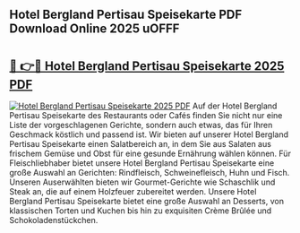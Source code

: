 ## Hotel Bergland Pertisau Speisekarte PDF Download Online 2025 uOFFF

# <h2><a href="http://gc82w2.nevu.top/?p=Hotel+Bergland+Pertisau+Speisekarte">🔗 👉🔴 Hotel Bergland Pertisau Speisekarte 2025 PDF</a></h2>

[![Hotel Bergland Pertisau Speisekarte 2025 PDF](https://i.imgur.com/dBaPXMq.png)](http://gc82w2.nevu.top/?p=Hotel+Bergland+Pertisau+Speisekarte)
Auf der Hotel Bergland Pertisau Speisekarte des Restaurants oder Cafés finden Sie nicht nur eine Liste der vorgeschlagenen Gerichte, sondern auch etwas, das für Ihren Geschmack köstlich und passend ist. Wir bieten auf unserer Hotel Bergland Pertisau Speisekarte einen Salatbereich an, in dem Sie aus Salaten aus frischem Gemüse und Obst für eine gesunde Ernährung wählen können. Für Fleischliebhaber bietet unsere Hotel Bergland Pertisau Speisekarte eine große Auswahl an Gerichten: Rindfleisch, Schweinefleisch, Huhn und Fisch. Unseren Auserwählten bieten wir Gourmet-Gerichte wie Schaschlik und Steak an, die auf einem Holzfeuer zubereitet werden. Unsere Hotel Bergland Pertisau Speisekarte bietet eine große Auswahl an Desserts, von klassischen Torten und Kuchen bis hin zu exquisiten Crème Brûlée und Schokoladenstückchen.

